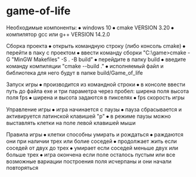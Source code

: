 # game-of-life

Необходимые компоненты:
⦁	windows 10
⦁	cmake VERSION 3.20
⦁	компилятор gcc или g++ VERSION 14.2.0


Сборка проекта
⦁	открыть командную строку (либо консоль cmake)
⦁	перейти в паку с проектом
⦁	ввести команду сборки "C:\game>cmake -G "MinGW Makefiles" -S . -B build"
⦁	перейдите в папку build
⦁	введите команду компиляции "cmake --build ."
⦁	исполняемый файл и библиотека для него будут в папке build/Game_of_life

Запуск игры
⦁	производится из командной строки 
⦁	в консоле ввести путь до файла exe  и три параметра через пробел: ширена поля высота поля fps 
⦁	ширена и высота задаются в пикселях 
⦁	fps скорость игры

Управление игры
⦁	игра начинается с паузы
⦁	пауза сбрасывается и активируется латинской клавишей "p"
⦁	в режиме паузы можно выставлять клетки на поле левой клавишей мыши

Правила игры 
⦁	клетки способны умирать и рождаться
⦁	раждаются они при наличии трех или болие соседей
⦁	продолжает жить если соседей от двух до трех
⦁	умирает если соседей меньше двух или больше трех
⦁	игра окончена если поле осталось пустым или все возможные вариации построения поля исчерпаны и они начали повторяться
